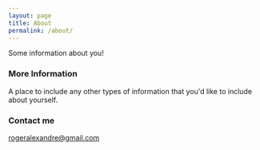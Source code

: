 ```yaml
---
layout: page
title: About
permalink: /about/
---
```


Some information about you!

### More Information

A place to include any other types of information that you'd like to include about yourself.

### Contact me

[rogeralexandre@gmail.com](mailto:rogeralexandre@gmail.com)
